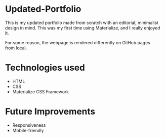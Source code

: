 # Updated-Portfolio

This is my updated portfolio made from scratch with an editorial, minimalist design in mind.
This was my first time using Materialize, and I really enjoyed it.

For some reason, the webpage is rendered differently on GitHub pages from local.

# Technologies used

* HTML
* CSS
* Materialize CSS Framework

# Future Improvements

* Responsiveness 
* Mobile-friendly